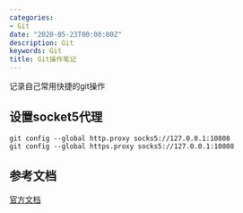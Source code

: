 ```yaml
---
categories: 
- Git
date: "2020-05-23T00:00:00Z"
description: Git
keywords: Git
title: Git操作笔记
---
```


记录自己常用快捷的git操作

<!--more-->

## 设置socket5代理

```
git config --global http.proxy socks5://127.0.0.1:10808
git config --global https.proxy socks5://127.0.0.1:10808
```

## 参考文档

[官方文档](https://git-scm.com/docs/git)

